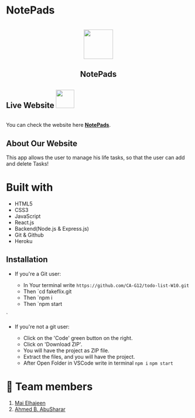 # NotePads
<br />

<div align="center">
    <img src ="https://i.imgur.com/9teNMf6.png" style ="height: 80px; width: 80px;">
  <h2>
      NotePads
  </h2>
</div>


## **Live Website** <img src="https://i.imgur.com/QsX6030.png" style="height: 50px; width: 50px; margin-bottom: 20px;">
 <span id="live"></span>
You can check the website here [**NotePads**](https://todolistw10.herokuapp.com/).


## **About Our Website** <span id="about"></span>

This app allows the user to manage his life tasks, so that the user can add and delete Tasks!


# **Built with** 

- HTML5
- CSS3
- JavaScript
- React.js
- Backend(Node.js & Express.js)
- Git & Github
- Heroku


## Installation

- If you're a Git user:

  - In Your terminal write
    `https://github.com/CA-G12/todo-list-W10.git`
  - Then `cd fakeflix.git
  - Then `npm i
  - Then `npm start

`

- If you're not a git user:

  - Click on the 'Code' green button on the right.
  - Click on 'Download ZIP'.
  - You will have the project as ZIP file.
  - Extract the files, and you will have the project.
  - After Open Folder in VSCode write in terminal `npm i` `npm start`
 


# 👥 **Team members** 
1. [Mai Elhajeen](https://github.com/Mai-Elhajeen)
2. [Ahmed B. AbuSharar](https://github.com/AhmedAbuSharar)
